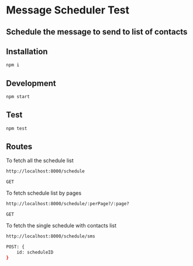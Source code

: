 # Message Scheduler Test
## Schedule the message to send to list of contacts


## Installation
```sh
npm i
```

## Development
```sh
npm start
```

## Test
```sh
npm test
```

## Routes

To fetch all the schedule list
```sh
http://localhost:8000/schedule

GET
```
To fetch schedule list by pages 
```sh
http://localhost:8000/schedule/:perPage?/:page?

GET
```

To fetch the single schedule with contacts list
```sh
http://localhost:8000/schedule/sms

POST: {
    id: scheduleID
}

```